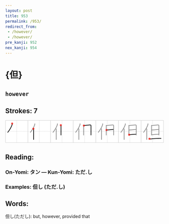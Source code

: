 ```yaml
---
layout: post
title: 953
permalink: /953/
redirect_from:
 - /however/
 - /however/
pre_kanji: 952
nex_kanji: 954
---
```


# {但}

## `however`

## Strokes: 7

<div class="stroke"><img src="../images/E4BD86.png" /></div>

## Reading:

### On-Yomi: タン &mdash; Kun-Yomi: ただ.し

### Examples: 但し (ただ.し)

## Words:

但し(ただし): but, however, provided that
